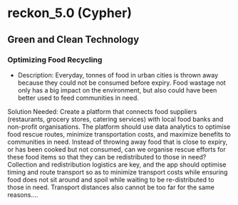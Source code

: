 # reckon_5.0 (Cypher)

## Green and Clean Technology

### Optimizing Food Recycling

- Description: Everyday, tonnes of food in urban cities is thrown away because they could not be consumed before expiry. Food wastage not only has a big impact on the environment, but also could have been better used to feed communities in need.

Solution Needed: Create a platform that connects food suppliers (restaurants, grocery stores, catering services) with local food banks and non-profit organisations. The platform should use data analytics to optimise food rescue routes, minimize transportation costs, and maximize benefits to communities in need. Instead of throwing away food that is close to expiry, or has been cooked but not consumed, can we organise rescue efforts for these food items so that they can be redistributed to those in need? Collection and redistribution logistics are key, and the app should optimise timing and route transport so as to minimize transport costs while ensuring food does not sit around and spoil while waiting to be re-distributed to those in need. Transport distances also cannot be too far for the same reasons....
